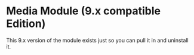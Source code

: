 # Media Module (9.x compatible Edition)

This 9.x version of the module exists just so you can pull it in and uninstall it.